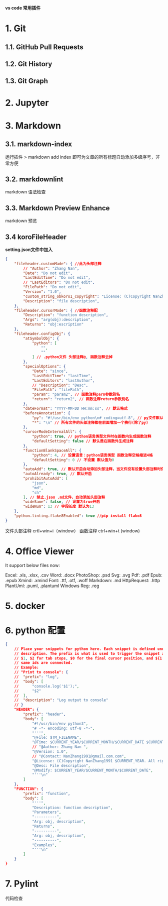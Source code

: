 **vs code 常用插件**

# 1. Git

## 1.1. GitHub Pull Requests

## 1.2. Git History

## 1.3. Git Graph

# 2. Jupyter

# 3. Markdown

## 3.1. markdown-index
运行插件 > markdown add index 即可为文章的所有标题自动添加多级序号，非常方便

## 3.2. markdownlint
markdown 语法检查

## 3.3. Markdown Preview Enhance
markdown 预览

## 3.4  koroFileHeader
**setting.json文件中加入**
```json
{
    "fileheader.customMade": { //此为头部注释
        // "Author": "Zhang Nan",
        "Date": "Do not edit",
        "LastEditTime": "Do not edit",
        // "LastEditors": "Do not edit",
        "FilePath": "Do not edit",
        "Version": "1.0",
        "custom_string_obkoro1_copyright": "License: (C)Copyright NanZhang1991 ${now_year}. All rights reserved", // 版权声明 保留所有权利 自动替换年份
        "Description": "file description",
    },
    "fileheader.cursorMode": { //函数注释配
        "Description": "function description",
        "Args": "arg(obj):description",
        "Returns": "obj:escription"
    },
    "fileheader.configObj": {
        "atSymbolObj": {
            "python": [
                "",
                ""
            ] // .python文件 头部注释@, 函数注释去掉
        },
        "specialOptions": {
            "Date": "since",
            "LastEditTime": "lastTime",
            "LastEditors": "lastAuthor",
            // "Description": "Desc",
            "FilePath": "filePath",
            "param": "param2", // 函数注释parm参数别名
            "return": "return2", // 函数注释return参数别名
        },
        "dateFormat": "YYYY-MM-DD HH:mm:ss", // 默认格式
        "beforeAnnotation": {
            "py": "#!/usr/bin/env python\n# coding=utf-8", // py文件默认，可修改
            "*": "\n" // 所有文件的头部注释都在前面增加一个换行(除了py)
        },
        "cursorModeInternalAll": {
            "python": true, // python语言类型文件时在函数内生成函数注释
            "defaultSetting": false // 默认是在函数外生成注释
        },
        "functionBlankSpaceAll": {
            "python": 4, // 设置语言：python语言类型 函数注释空格缩进4格
            "defaultSetting": 0 // 不设置 默认值为0
        },
        "autoAdd": true, // 默认开启自动添加头部注释，当文件没有设置头部注释时保存会自动添加
        "autoAlready": true, // 默认开启
        "prohibitAutoAdd": [
            "json",
            "md",
            "sh"
        ], // 禁止.json .md文件，自动添加头部注释
        "wideSame": false, // 设置为true开启
        "wideNum": 13 // 字段长度 默认为13
    },
    "python.linting.flake8Enabled": true //pip install flake8
}
```
文件头部注释
crtl+win+i（window）
函数注释
ctrl+win+t (window)

# 4. Office Viewer

It support below files now:

Excel: .xls, .xlsx, .csv
Word: .docx
PhotoShop: .psd
Svg: .svg
Pdf: .pdf
Epub: .epub
Xmind: .xmind
Font: .ttf, .otf, .woff
Markdown: .md
HttpRequest: .http
PlantUml: .puml, .plantuml
Windows Reg: .reg

# 5. docker

# 6. python 配置
```json
{
	// Place your snippets for python here. Each snippet is defined under a snippet name and has a prefix, body and 
	// description. The prefix is what is used to trigger the snippet and the body will be expanded and inserted. Possible variables are:
	// $1, $2 for tab stops, $0 for the final cursor position, and ${1:label}, ${2:another} for placeholders. Placeholders with the 
	// same ids are connected.
	// Example:
	// "Print to console": {
	// 	"prefix": "log",
	// 	"body": [
	// 		"console.log('$1');",
	// 		"$2"
	// 	],
	// 	"description": "Log output to console"
	// }
	"HEADER": {
		"prefix": "header",
		"body": [
			"#!/usr/bin/env python3",
			"# -*- encoding: utf-8 -*-",
			"'''",
			"@File: $TM_FILENAME",
			"@Time: $CURRENT_YEAR/$CURRENT_MONTH/$CURRENT_DATE $CURRENT_HOUR:$CURRENT_MINUTE:$CURRENT_SECOND",
			// "@Author: Zhang Nan ",
			"@Version: 1.0",
			// "@Contact: NanZhang1991@gmail.com.com",
			"@License: (C)Copyright NanZhang1991 $CURRENT_YEAR. All rights reserved.",
			"@Desc: File description",
			"@Modify: $CURRENT_YEAR/$CURRENT_MONTH/$CURRENT_DATE",
			"'''\n"
		]
	},
	"FUNCTION": {
		"prefix": "function",
		"body": [
			"'''",
			"Description: function description",
			"Parameters",
			"----------",
			"Arg: obj, description",
			"Returns",
			"----------",
			"Arg: obj, description",
			"----------",
			"Examples",
			"'''\n"
		]
	}
}
```
# 7. Pylint
代码检查
